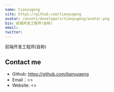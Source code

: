 ```yaml
---
name: tianyugeng
site: https://github.com/tianyugeng
avatar: /assets/developers/tianyugeng/avatar.png
bio: 前端开发工程师(自称)
email: 
twitter: 
---
```


前端开发工程师(自称)

## Contact me

- Github: <https://github.com/tianyugeng>
- Email：<>
- Website: <>
  